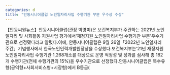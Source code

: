```yaml
---
categories: d
title: "안동시니어클럽 노인일자리사업 수행기관 부문 우수상 수상"
---
```

【안동씨원뉴스】안동시니어클럽(관장 박영미)은 보건복지부가 주관하는 2021년 노인일자리 및 사회활동 지원사업 평가에서‘재정지원 노인일자리사업 수행기관 부문’우수기관으로 선정됐다라고 알렸다.이에, 안동시니어클럽은 9월 26일「2022년 노인일자리 주간」기념행사에서 한국노인인력개발원장상을 수상했다.보건복지부는‘21년 재정지원 노인일자리사업 수행기관 1,268개소를 대상으로 운영 적정성 및 성과를 심사해 총 182개 수행기관(전체 수행기관의 15%)을 우수기관으로 선정했다.안동시니어클럽은 복수유형(공익형+사회서비스형+시장형)에서 B등급(
